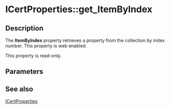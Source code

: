 # ICertProperties::get_ItemByIndex

## Description

The **ItemByIndex** property retrieves a property from the collection by index number. This property is web enabled.

This property is read-only.

## Parameters

## See also

[ICertProperties](https://learn.microsoft.com/windows/desktop/api/certenroll/nn-certenroll-icertproperties)